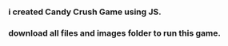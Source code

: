 ### i created Candy Crush Game using JS.
### download all files and images folder to run this game. 
